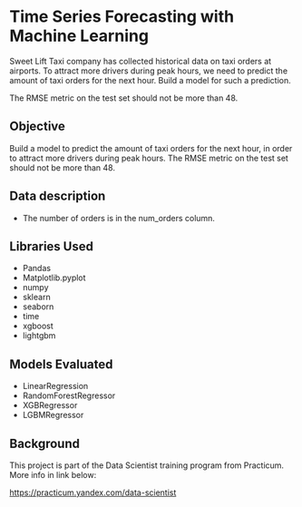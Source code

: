 # Time Series Forecasting with Machine Learning
Sweet Lift Taxi company has collected historical data on taxi orders at airports. To attract more drivers during peak hours, we need to predict the amount of taxi orders for the next hour. Build a model for such a prediction.

The RMSE metric on the test set should not be more than 48.


## Objective
Build a model to predict the amount of taxi orders for the next hour, in order to attract more drivers during peak hours.
The RMSE metric on the test set should not be more than 48.

## Data description
* The number of orders is in the num_orders column.

##  Libraries Used
 * Pandas
 * Matplotlib.pyplot
 * numpy
 * sklearn
 * seaborn
 * time
 * xgboost
 * lightgbm

##  Models Evaluated
 * LinearRegression
 * RandomForestRegressor
 * XGBRegressor
 * LGBMRegressor



## Background
This project is part of the Data Scientist training program from Practicum. More info in link below:

https://practicum.yandex.com/data-scientist

